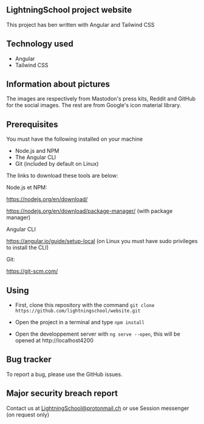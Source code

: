 ## LightningSchool project website

This project has ben written with Angular and Tailwind CSS

## Technology used

- Angular
- Tailwind CSS

## Information about pictures

The images are respectively from Mastodon's press kits, Reddit and GitHub for the social images. The rest are from Google's icon material library.

## Prerequisites

You must have the following installed on your machine
- Node.js and NPM
- The Angular CLI
- Git (included by default on Linux)

The links to download these tools are below:

Node.js et NPM:

https://nodejs.org/en/download/

https://nodejs.org/en/download/package-manager/ (with package 
manager)

Angular CLI

https://angular.io/guide/setup-local (on Linux you must have sudo privileges to install the CLI)

Git:

https://git-scm.com/

## Using

- First, clone this repository with the command ```git clone https://github.com/lightningschool/website.git```

- Open the project in a terminal and type ```npm install```
- Open the developpement server with ```ng serve --open```, this will be opened at http://localhost4200

## Bug tracker

To report a bug, please use the GitHub issues.

## Major security breach report

Contact us at LightningSchool@protonmail.ch or use Session messenger (on request only)
